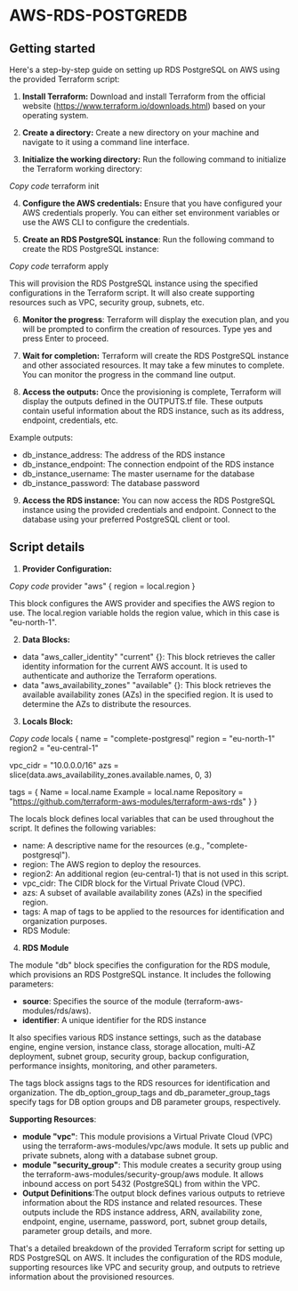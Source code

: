 # AWS-RDS-POSTGREDB


## Getting started

Here's a step-by-step guide on setting up RDS PostgreSQL on AWS using the provided Terraform script:

1. **Install Terraform:** Download and install Terraform from the official website (https://www.terraform.io/downloads.html) based on your operating system.

2. **Create a directory:** Create a new directory on your machine and navigate to it using a command line interface.

3. **Initialize the working directory:** Run the following command to initialize the Terraform working directory:

_Copy code_
terraform init

4. **Configure the AWS credentials:** Ensure that you have configured your AWS credentials properly. You can either set environment variables or use the AWS CLI to configure the credentials.

5. **Create an RDS PostgreSQL instance**: Run the following command to create the RDS PostgreSQL instance:

_Copy code_
terraform apply

This will provision the RDS PostgreSQL instance using the specified configurations in the Terraform script. It will also create supporting resources such as VPC, security group, subnets, etc.

6. **Monitor the progress**: Terraform will display the execution plan, and you will be prompted to confirm the creation of resources. Type yes and press Enter to proceed.

7. **Wait for completion:** Terraform will create the RDS PostgreSQL instance and other associated resources. It may take a few minutes to complete. You can monitor the progress in the command line output.

8. **Access the outputs:** Once the provisioning is complete, Terraform will display the outputs defined in the OUTPUTS.tf file. These outputs contain useful information about the RDS instance, such as its address, endpoint, credentials, etc.

Example outputs:

- db_instance_address: The address of the RDS instance
- db_instance_endpoint: The connection endpoint of the RDS instance
- db_instance_username: The master username for the database
- db_instance_password: The database password


9. **Access the RDS instance:** You can now access the RDS PostgreSQL instance using the provided credentials and endpoint. Connect to the database using your preferred PostgreSQL client or tool.

## Script details

1. **Provider Configuration:**

_Copy code_
provider "aws" {
  region = local.region
}

This block configures the AWS provider and specifies the AWS region to use. The local.region variable holds the region value, which in this case is "eu-north-1".

2. **Data Blocks:**

- data "aws_caller_identity" "current" {}: This block retrieves the caller identity information for the current AWS account. It is used to authenticate and authorize the Terraform operations.
- data "aws_availability_zones" "available" {}: This block retrieves the available availability zones (AZs) in the specified region. It is used to determine the AZs to distribute the resources.


3. **Locals Block:**

_Copy code_
locals {
  name    = "complete-postgresql"
  region  = "eu-north-1"
  region2 = "eu-central-1"

  vpc_cidr = "10.0.0.0/16"
  azs      = slice(data.aws_availability_zones.available.names, 0, 3)

  tags = {
    Name       = local.name
    Example    = local.name
    Repository = "https://github.com/terraform-aws-modules/terraform-aws-rds"
  }
}

The locals block defines local variables that can be used throughout the script. It defines the following variables:

- name: A descriptive name for the resources (e.g., "complete-postgresql").
- region: The AWS region to deploy the resources.
- region2: An additional region (eu-central-1) that is not used in this script.
- vpc_cidr: The CIDR block for the Virtual Private Cloud (VPC).
- azs: A subset of available availability zones (AZs) in the specified region.
- tags: A map of tags to be applied to the resources for identification and organization purposes.
- RDS Module:

4. **RDS Module**

The module "db" block specifies the configuration for the RDS module, which provisions an RDS PostgreSQL instance. It includes the following parameters:

- **source**: Specifies the source of the module (terraform-aws-modules/rds/aws).
- **identifier**: A unique identifier for the RDS instance

It also specifies various RDS instance settings, such as the database engine, engine version, instance class, storage allocation, multi-AZ deployment, subnet group, security group, backup configuration, performance insights, monitoring, and other parameters.

The tags block assigns tags to the RDS resources for identification and organization. The db_option_group_tags and db_parameter_group_tags specify tags for DB option groups and DB parameter groups, respectively.

**Supporting Resources**:

- **module "vpc"**: This module provisions a Virtual Private Cloud (VPC) using the terraform-aws-modules/vpc/aws module. It sets up public and private subnets, along with a database subnet group.
- **module "security_group"**: This module creates a security group using the terraform-aws-modules/security-group/aws module. It allows inbound access on port 5432 (PostgreSQL) from within the VPC.
- **Output Definitions**:The output block defines various outputs to retrieve information about the RDS instance and related resources. These outputs include the RDS instance address, ARN, availability zone, endpoint, engine, username, password, port, subnet group details, parameter group details, and more.


That's a detailed breakdown of the provided Terraform script for setting up RDS PostgreSQL on AWS. It includes the configuration of the RDS module, supporting resources like VPC and security group, and outputs to retrieve information about the provisioned resources.
